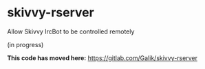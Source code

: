 skivvy-rserver
==============

Allow Skivvy IrcBot to be controlled remotely

(in progress)

**This code has moved here:** https://gitlab.com/Galik/skivvy-rserver
